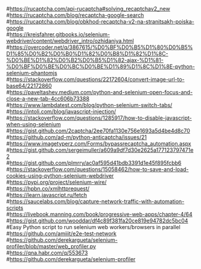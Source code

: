 
#https://rucaptcha.com/api-rucaptcha#solving_recaptchav2_new    
#https://rucaptcha.com/blog/recaptcha-google-search    
#https://rucaptcha.com/blog/obkhod-recaptcha-v2-na-stranitsakh-poiska-google    
#https://kreisfahrer.gitbooks.io/selenium-webdriver/content/webdriver_intro/ozhidaniya.html   
#https://overcoder.net/q/3867615/%D0%BF%D0%B5%D1%80%D0%B5%D1%85%D0%B2%D0%B0%D1%82%D0%B8%D1%82%D1%8C-%D0%BE%D1%82%D0%B2%D0%B5%D1%82-ajax-%D1%81-%D0%BF%D0%BE%D0%BC%D0%BE%D1%89%D1%8C%D1%8E-python-selenium-phantomjs   
#https://stackoverflow.com/questions/22172604/convert-image-url-to-base64/22172860   
#https://paveltashev.medium.com/python-and-selenium-open-focus-and-close-a-new-tab-4cc606b73388   
#https://www.lambdatest.com/blog/python-selenium-switch-tabs/   
#https://intoli.com/blog/javascript-injection/   
#https://stackoverflow.com/questions/1285917/how-to-disable-javascript-when-using-selenium   
#https://gist.github.com/2captcha/2ee70fa1130e756e1693a5d4be4d8c70   
#https://github.com/ad-m/python-anticaptcha/issues/21   
#https://www.imagetyperz.com/Forms/bypassrecaptcha_automation.aspx   
#https://gist.github.com/sergeimuller/a609a9df7d30e2625a177123797471e2   
#https://gist.github.com/plmrry/ac0af595d41bdb3391d1e45f895fcbb6   
#https://stackoverflow.com/questions/15058462/how-to-save-and-load-cookies-using-python-selenium-webdriver   
#https://pypi.org/project/selenium-wire/   
#https://hpbn.co/xmlhttprequest/   
#https://learn.javascript.ru/fetch   
#https://saucelabs.com/blog/capture-network-traffic-with-automation-scripts   
#https://livebook.manning.com/book/progressive-web-apps/chapter-4/64   
#https://gist.github.com/wooddar/df4c89f381fa20ce819e94782dc5bc04 #Easy Python script to run selenium web workers/browsers in parallel
#https://github.com/amiiit/e2e-test-network   
#https://github.com/derekargueta/selenium-profiler/blob/master/web_profiler.py   
#https://qna.habr.com/q/553673   
#https://github.com/derekargueta/selenium-profiler   
